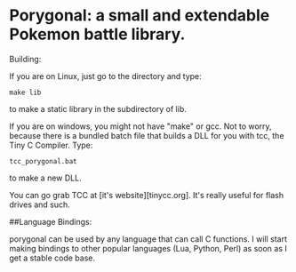 Porygonal: a small and extendable Pokemon battle library.
=========================================================

Building:

If you are on Linux, just go to the directory and type: 

	make lib

to make a static library in the subdirectory of lib.

If you are on windows, you might not have "make" or gcc. Not to worry, because 
there is a bundled batch file that builds a DLL for you with tcc, the Tiny C Compiler. Type:

	tcc_porygonal.bat

to make a new DLL.

You can go grab TCC at [it's website][tinycc.org]. It's really useful for flash drives and such.

##Language Bindings:

porygonal can be used by any language that can call C functions. I will start making bindings to 
other popular languages (Lua, Python, Perl) as soon as I get a stable code base.


